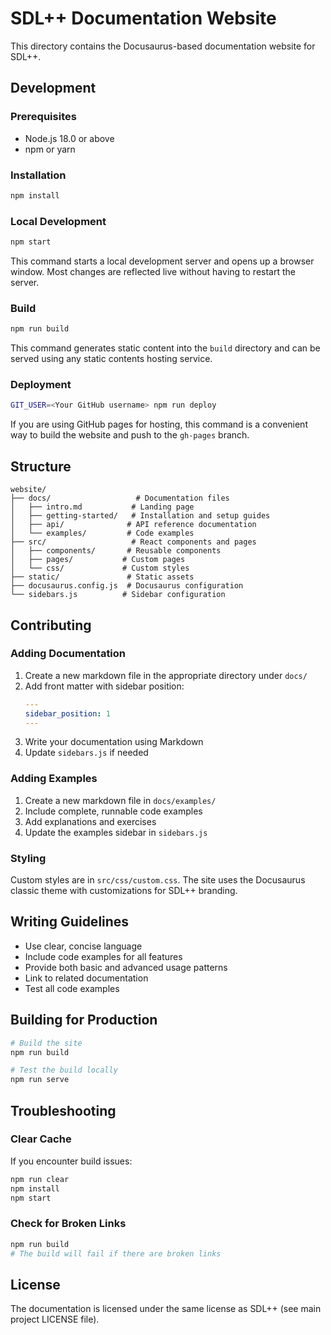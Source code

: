 # SDL++ Documentation Website

This directory contains the Docusaurus-based documentation website for SDL++.

## Development

### Prerequisites

- Node.js 18.0 or above
- npm or yarn

### Installation

```bash
npm install
```

### Local Development

```bash
npm start
```

This command starts a local development server and opens up a browser window. Most changes are reflected live without having to restart the server.

### Build

```bash
npm run build
```

This command generates static content into the `build` directory and can be served using any static contents hosting service.

### Deployment

```bash
GIT_USER=<Your GitHub username> npm run deploy
```

If you are using GitHub pages for hosting, this command is a convenient way to build the website and push to the `gh-pages` branch.

## Structure

```
website/
├── docs/                   # Documentation files
│   ├── intro.md           # Landing page
│   ├── getting-started/   # Installation and setup guides
│   ├── api/              # API reference documentation
│   └── examples/         # Code examples
├── src/                   # React components and pages
│   ├── components/       # Reusable components
│   ├── pages/           # Custom pages
│   └── css/             # Custom styles
├── static/               # Static assets
├── docusaurus.config.js  # Docusaurus configuration
└── sidebars.js          # Sidebar configuration
```

## Contributing

### Adding Documentation

1. Create a new markdown file in the appropriate directory under `docs/`
2. Add front matter with sidebar position:
   ```yaml
   ---
   sidebar_position: 1
   ---
   ```
3. Write your documentation using Markdown
4. Update `sidebars.js` if needed

### Adding Examples

1. Create a new markdown file in `docs/examples/`
2. Include complete, runnable code examples
3. Add explanations and exercises
4. Update the examples sidebar in `sidebars.js`

### Styling

Custom styles are in `src/css/custom.css`. The site uses the Docusaurus classic theme with customizations for SDL++ branding.

## Writing Guidelines

- Use clear, concise language
- Include code examples for all features
- Provide both basic and advanced usage patterns
- Link to related documentation
- Test all code examples

## Building for Production

```bash
# Build the site
npm run build

# Test the build locally
npm run serve
```

## Troubleshooting

### Clear Cache

If you encounter build issues:

```bash
npm run clear
npm install
npm start
```

### Check for Broken Links

```bash
npm run build
# The build will fail if there are broken links
```

## License

The documentation is licensed under the same license as SDL++ (see main project LICENSE file).